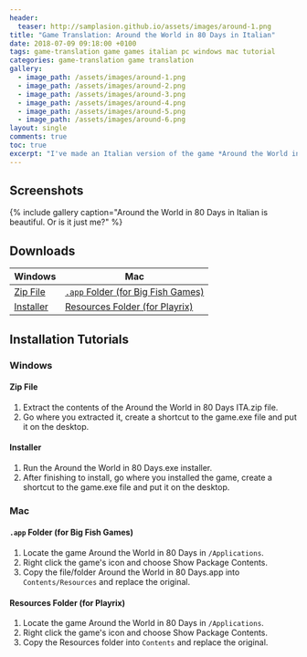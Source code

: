 ```yaml
---
header:
  teaser: http://samplasion.github.io/assets/images/around-1.png
title: "Game Translation: Around the World in 80 Days in Italian"
date: 2018-07-09 09:18:00 +0100
tags: game-translation game games italian pc windows mac tutorial
categories: game-translation game translation
gallery:
  - image_path: /assets/images/around-1.png
  - image_path: /assets/images/around-2.png
  - image_path: /assets/images/around-3.png
  - image_path: /assets/images/around-4.png
  - image_path: /assets/images/around-5.png
  - image_path: /assets/images/around-6.png
layout: single
comments: true
toc: true
excerpt: "I've made an Italian version of the game *Around the World in 80 Days*. It contains the original files from the Italian Big Fish demo."
---
```


## Screenshots

{% include gallery caption="Around the World in 80 Days in Italian is beautiful. Or is it just me?" %}


## Downloads

| Windows                                                                             | Mac                              |
|-------------------------------------------------------------------------------------|----------------------------------|
| [Zip File](https://mega.nz/#!Nwgzzajb!mmdxrQoNsKg4rklZdpOR7ss2mrZ4ZPvbGmjUeZ5Dubw)  | [```.app``` Folder (for Big Fish Games)](https://mega.nz/#!0sZg0SjJ!tXuuq92nVh6ik_NgtOtG8yOiDDPW1lOIsIBa-ZN7Mjo) |
| [Installer](https://mega.nz/#!tgxSXCRK!5ye4JjutRvRyS5C2Un8l7fQIsRLTG_aIJTucKJ6ItTs) | [Resources Folder (for Playrix)](https://mega.nz/#!0wIQwCxD!rD_C5O88N5gn2dCpVFiqE7w3mMTHXZKvy0liEpI4zhc)   |

## Installation Tutorials

### Windows
#### Zip File
1. Extract the contents of the Around the World in 80 Days ITA.zip file.
1. Go where you extracted it, create a shortcut to the game.exe file and put it on the desktop.

#### Installer
1. Run the Around the World in 80 Days.exe installer.
1. After finishing to install, go where you installed the game, create a shortcut to the game.exe file and put it on the desktop.

### Mac
#### ```.app``` Folder (for Big Fish Games)

1. Locate the game Around the World in 80 Days in ```/Applications```.
1. Right click the game's icon and choose Show Package Contents.
1. Copy the file/folder Around the World in 80 Days.app into ```Contents/Resources``` and replace the original.

#### Resources Folder (for Playrix)

1. Locate the game Around the World in 80 Days in ```/Applications```.
1. Right click the game's icon and choose Show Package Contents.
1. Copy the Resources folder into ```Contents``` and replace the original.

